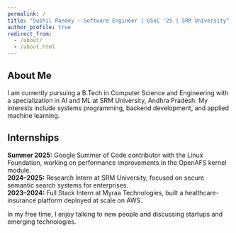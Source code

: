 ```yaml
---
permalink: /
title: "Sushil Pandey – Software Engineer | GSoC '25 | SRM University"
author_profile: true
redirect_from: 
  - /about/
  - /about.html
---
```


## About Me

I am currently pursuing a B.Tech in Computer Science and Engineering with a specialization in AI and ML at SRM University, Andhra Pradesh. My interests include systems programming, backend development, and applied machine learning.

## Internships

**Summer 2025:** Google Summer of Code contributor with the Linux Foundation, working on performance improvements in the OpenAFS kernel module.  
**2024–2025:** Research Intern at SRM University, focused on secure semantic search systems for enterprises.  
**2023–2024:** Full Stack Intern at Myraa Technologies, built a healthcare-insurance platform deployed at scale on AWS.


In my free time, I enjoy talking to new people and discussing startups and emerging technologies.